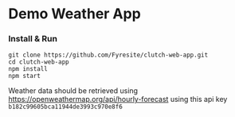 # Demo Weather App

### Install & Run
```
git clone https://github.com/Fyresite/clutch-web-app.git
cd clutch-web-app
npm install
npm start
```

Weather data should be retrieved using https://openweathermap.org/api/hourly-forecast
using this api key `b182c99605bca11944de3993c970e8f6`

